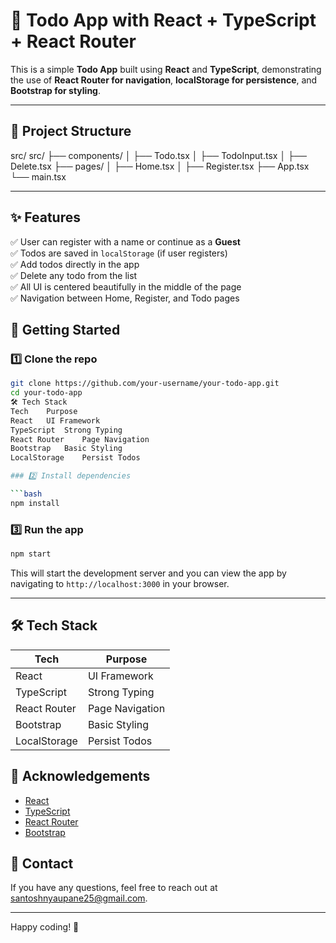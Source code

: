 # 📝 Todo App with React + TypeScript + React Router

This is a simple **Todo App** built using **React** and **TypeScript**, demonstrating the use of **React Router for navigation**, **localStorage for persistence**, and **Bootstrap for styling**.

---

## 📂 Project Structure


src/
src/
├── components/
│   ├── Todo.tsx
│   ├── TodoInput.tsx
│   ├── Delete.tsx
├── pages/
│   ├── Home.tsx
│   ├── Register.tsx
├── App.tsx
└── main.tsx


---

## ✨ Features

✅ User can register with a name or continue as a **Guest**  
✅ Todos are saved in `localStorage` (if user registers)  
✅ Add todos directly in the app  
✅ Delete any todo from the list  
✅ All UI is centered beautifully in the middle of the page  
✅ Navigation between Home, Register, and Todo pages  

## 🚀 Getting Started

### 1️⃣ Clone the repo

```bash
git clone https://github.com/your-username/your-todo-app.git
cd your-todo-app
🛠️ Tech Stack
Tech	Purpose
React	UI Framework
TypeScript	Strong Typing
React Router	Page Navigation
Bootstrap	Basic Styling
LocalStorage	Persist Todos

### 2️⃣ Install dependencies

```bash
npm install
```

### 3️⃣ Run the app

```bash
npm start
```

This will start the development server and you can view the app by navigating to `http://localhost:3000` in your browser.

---

## 🛠️ Tech Stack

| Tech           | Purpose                |
|----------------|------------------------|
| React          | UI Framework           |
| TypeScript     | Strong Typing          |
| React Router   | Page Navigation        |
| Bootstrap      | Basic Styling          |
| LocalStorage   | Persist Todos          |



## 🙏 Acknowledgements

- [React](https://reactjs.org/)
- [TypeScript](https://www.typescriptlang.org/)
- [React Router](https://reactrouter.com/)
- [Bootstrap](https://getbootstrap.com/)



## 📧 Contact

If you have any questions, feel free to reach out at santoshnyaupane25@gmail.com.

---

Happy coding! 🚀
